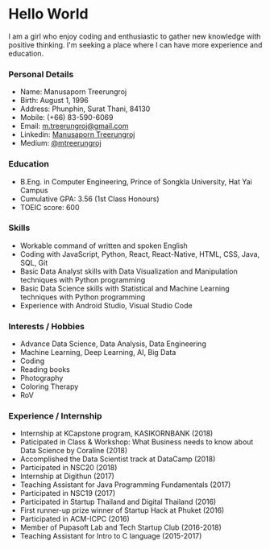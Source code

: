 # Hello World

I am a girl who enjoy coding and enthusiastic to gather new knowledge with positive thinking. I'm seeking a place where I can have more experience and education.

### Personal Details
* Name: Manusaporn Treerungroj
* Birth: August 1, 1996
* Address: Phunphin, Surat Thani, 84130
* Mobile: (+66) 83-590-6069
* Email: m.treerungroj@gmail.com
* Linkedin: [Manusaporn Treerungroj](https://www.linkedin.com/in/manusaporn-t-395729153)
* Medium: [@mtreerungroj](https://medium.com/@m.treerungroj)

### Education
* B.Eng. in Computer Engineering, Prince of Songkla University, Hat Yai Campus
* Cumulative GPA: 3.56 (1st Class Honours)
* TOEIC score: 600

### Skills
* Workable command of written and spoken English
* Coding with JavaScript, Python, React, React-Native, HTML, CSS, Java, SQL, Git
* Basic Data Analyst skills with Data Visualization and Manipulation techniques with Python programming
* Basic Data Science skills with Statistical and Machine Learning techniques with Python programming
* Experience with Android Studio, Visual Studio Code

### Interests / Hobbies
* Advance Data Science, Data Analysis, Data Engineering
* Machine Learning, Deep Learning, AI, Big Data
* Coding
* Reading books
* Photography
* Coloring Therapy
* RoV

### Experience / Internship
* Internship at KCapstone program, KASIKORNBANK (2018)
* Paticipated in Class & Workshop: What Business needs to know about Data Science by Coraline (2018)
* Accomplished the Data Scientist track at DataCamp (2018)
* Participated in NSC20 (2018)
* Internship at Digithun (2017)
* Teaching Assistant for Java Programming Fundamentals (2017)
* Participated in NSC19 (2017)
* Participated in Startup Thailand and Digital Thailand (2016)
* First runner-up prize winner of Startup Hack at Phuket (2016)
* Participated in ACM-ICPC (2016)
* Member of Pupasoft Lab and Tech Startup Club (2016-2018)
* Teaching Assistant for Intro to C language (2015-2017)

